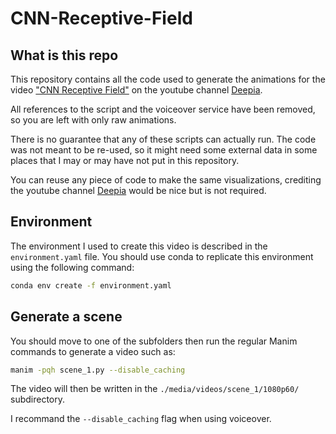 # CNN-Receptive-Field

## What is this repo

This repository contains all the code used to generate the animations for the video ["CNN Receptive Field"](https://www.youtube.com/watch?v=ip2HYPC_T9Q) on the youtube channel [Deepia](https://www.youtube.com/@Deepia-ls2fo).

All references to the script and the voiceover service have been removed, so you are left with only raw animations.

There is no guarantee that any of these scripts can actually run. The code was not meant to be re-used, so it might need some external data in some places that I may or may have not put in this repository.

You can reuse any piece of code to make the same visualizations, crediting the youtube channel [Deepia](https://www.youtube.com/@Deepia-ls2fo) would be nice but is not required.

## Environment

The environment I used to create this video is described in the ``environment.yaml`` file.
You should use conda to replicate this environment using the following command:

```bash
conda env create -f environment.yaml
```

## Generate a scene

You should move to one of the subfolders then run the regular Manim commands to generate a video such as:

```bash
manim -pqh scene_1.py --disable_caching
```

The video will then be written in the ``./media/videos/scene_1/1080p60/`` subdirectory.

I recommand the ``--disable_caching`` flag when using voiceover.
